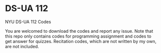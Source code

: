 # DS-UA 112
NYU DS-UA 112 Codes

You are welcomed to download the codes and report any issue. Note that this repo only contains codes for programming assignment and codes to get answer for quizzes. Recitation codes, which are not written by my own, are not included.
